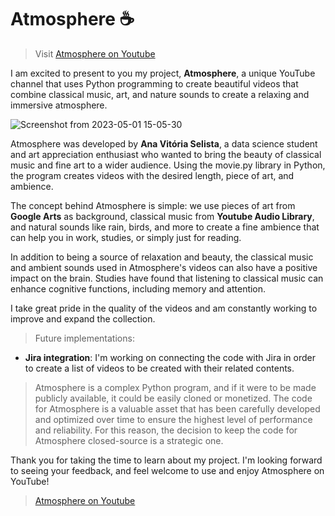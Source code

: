 # Atmosphere ☕

> Visit [Atmosphere on Youtube](https://www.youtube.com/channel/UCFPV-RjZ1WiaolTTQr7mwoQ)

I am excited to present to you my project, **Atmosphere**, a unique YouTube channel that uses Python programming to create beautiful videos that combine classical music, art, and nature sounds to create a relaxing and immersive atmosphere.

![Screenshot from 2023-05-01 15-05-30](https://user-images.githubusercontent.com/80171668/235504314-a746d13d-b619-45e0-bdd8-c74fdbe6e6cf.png)

Atmosphere was developed by **Ana Vitória Selista**, a data science student and art appreciation enthusiast who wanted to bring the beauty of classical music and fine art to a wider audience. Using the movie.py library in Python, the program creates videos with the desired length, piece of art, and ambience.

The concept behind Atmosphere is simple: we use pieces of art from **Google Arts** as background, classical music from **Youtube Audio Library**, and natural sounds like rain, birds, and more to create a fine ambience that can help you in work, studies, or simply just for reading.

In addition to being a source of relaxation and beauty, the classical music and ambient sounds used in Atmosphere's videos can also have a positive impact on the brain. Studies have found that listening to classical music can enhance cognitive functions, including memory and attention.

I take great pride in the quality of the videos and am constantly working to improve and expand the collection.

>Future implementations:   

*   **Jira integration**: I'm working on connecting the code with Jira in order to create a list of videos to be created with their related contents.

>Atmosphere is a complex Python program, and if it were to be made publicly available, it could be easily cloned or monetized. The code for Atmosphere is a valuable asset that has been carefully developed and optimized over time to ensure the highest level of performance and reliability. For this reason, the decision to keep the code for Atmosphere closed-source is a strategic one.

Thank you for taking the time to learn about my project. I'm looking forward to seeing your feedback, and feel welcome to use and enjoy Atmosphere on YouTube!

>[Atmosphere on Youtube](https://www.youtube.com/channel/UCFPV-RjZ1WiaolTTQr7mwoQ)
